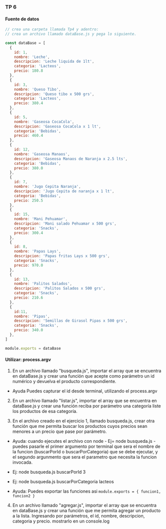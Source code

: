 ### TP 6

#### Fuente de datos

```js
// crea una carpeta llamada Tp4 y adentro:
// crea un archivo llamado dataBase.js y pega lo siguiente.

const dataBase = [
  {
    id: 1,
    nombre: 'Leche',
    descripcion: 'Leche liquida de 1lt',
    categoria: 'Lacteos',
    precio: 180.8 
  },
  {
    id: 3,
    nombre: 'Queso Tibo',
    descripcion: 'Queso tibo x 500 grs',
    categoria: 'Lacteos',
    precio: 380.4 
  },
  {
    id: 5,
    nombre: 'Gaseosa CocaCola',
    descripcion: 'Gaseosa CocaCola x 1 lt',
    categoria: 'Bebidas',
    precio: 460.4 
  },
  {
    id: 12,
    nombre: 'Gaseosa Manaos',
    descripcion: 'Gaseosa Manaos de Naranja x 2.5 lts',
    categoria: 'Bebidas',
    precio: 380.0 
  },
  {
    id: 7,
    nombre: 'Jugo Cepita Naranja',
    descripcion: 'Jugo Cepita de naranja x 1 lt',
    categoria: 'Bebidas',
    precio: 250.5 
  },
  {
    id: 15,
    nombre: 'Mani Pehuamar',
    descripcion: 'Mani salado Pehuamar x 500 grs',
    categoria: 'Snacks',
    precio: 300.4 
  },
  {
    id: 8,
    nombre: 'Papas Lays',
    descripcion: 'Papas fritas Lays x 500 grs',
    categoria: 'Snacks',
    precio: 970.0 
  },
  {
    id: 13,
    nombre: 'Palitos Salados',
    descripcion: 'Palitos Salados x 500 grs',
    categoria: 'Snacks',
    precio: 210.6 
  },
  {
    id:11,
    nombre: 'Pipas',
    descripcion: 'Semillas de Girasol Pipas x 500 grs',
    categoria: 'Snacks',
    precio: 340.0 
  },
]

module.exports = dataBase
```

#### Utilizar: **process.argv**

1) En un archivo llamado "busqueda.js", importar el array que se encuentra en dataBase.js y crear una función que acepte como parámetro un id numérico y devuelva el producto correspondiente.

- Ayuda Puedes capturar el id desde terminal, utilizando el process.argv

2) En un archivo llamado "listar.js", importar el array que se encuentra en dataBase.js y crear una función reciba por parámetro una categoría liste los productos de esa categoría.

3) En el archivo creado en el ejercicio 1, llamado busqueda.js, crear otra función que me permita buscar los productos cuyos precios sean menores a un precio que pase por parámetro.

- Ayuda: cuando ejecutes el archivo con node - Ej= node busqueda.js - puedes pasarle el primer argumento por terminal que sera el nombre de la funcion (buscarPorId o buscarPorCategoria) que se debe ejecutar, y el segundo argunmento que sera el parametro que necesita la funcion invocada.

- Ej: node busqueda.js buscarPorId 3
- Ej: node busqueda.js buscarPorCategoria lacteos

- Ayuda: Puedes exportar las funciones asi ```module.exports = { funcion1, funcion2 }```

4) En un archivo llamado "agregar.js", importar el array que se encuentra en dataBase.js y crear una función que me permita agregar un producto a la lista. Ingresando por parámetros, el id, nombre, descripcion, categoria y precio. mostrarlo en un console.log